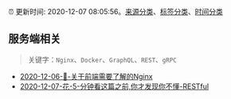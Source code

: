 :alarm_clock: 更新时间: 2020-12-07 08:05:56。[来源分类](../README.md)、[标签分类](../TAGS.md)、[时间分类](../TIMELINE.md)

## 服务端相关


> 关键字：`Nginx`、`Docker`、`GraphQL`、`REST`、`gRPC`



- [2020-12-06-📒-关于前端需要了解的Nginx](https://juejin.im/post/6903349307911438344) 
- [2020-12-07-花-5-分钟看这篇之前,你才发现你不懂-RESTful](https://toutiao.io/k/45r6m3p) 